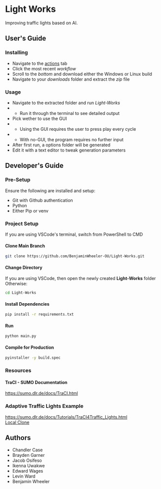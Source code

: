 # Light Works

Improving traffic lights based on AI.

## User's Guide

### Installing
* Navigate to the [actions](https://github.com/BenjaminWheeler-OU/Light-Works/actions/) tab
* Click the most recent *workflow*
* Scroll to the *bottom* and download either the Windows or Linux build
* Navigate to your *downloads* folder and extract the *zip* file

### Usage
* Navigate to the extracted folder and run *Light-Works*
* * Run it through the terminal to see detailed output
* Pick wether to use the GUI
* * Using the GUI requires the user to press play every cycle
* * With no-GUI, the program requires no further input
* After first run, a options folder will be generated
* Edit it with a text editor to tweak generation parameters

## Developer's Guide

### Pre-Setup
Ensure the following are installed and setup: 
* Git with Github authentication
* Python
* Either Pip or venv

### Project Setup
If you are using VSCode's terminal, switch from PowerShell to CMD

#### Clone Main Branch
```sh
git clone https://github.com/BenjaminWheeler-OU/Light-Works.git
```

#### Change Directory
If you are using VSCode, then open the newly created **Light-Works** folder  
Otherwise:
```sh
cd Light-Works
```

#### Install Dependencies
```sh
pip install -r requirements.txt
```

#### Run
```sh
python main.py
```

#### Compile for Production
```sh
pyinstaller -y build.spec
```

### Resources

#### TraCI - SUMO Documentation
https://sumo.dlr.de/docs/TraCI.html

### Adaptive Traffic Lights Example
https://sumo.dlr.de/docs/Tutorials/TraCI4Traffic_Lights.html  
[Local Clone](example/example.py)

## Authors

* Chandler Case
* Brayden Garner
* Jacob Osifeso
* Ikenna Uwakwe
* Edward Wages
* Levin Ward
* Benjamin Wheeler
